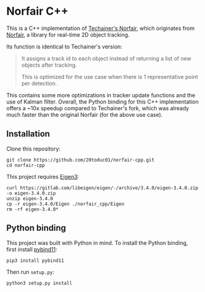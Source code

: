 # Norfair C++
This is a C++ implementation of [Techainer's Norfair](https://github.com/Techainer/norfair), which originates from [Norfair](https://github.com/tryolabs/norfair), a library for real-time 2D object tracking.


Its function is identical to Techainer's version:

> It assigns a track id to each object instead of returning a list of new objects after tracking.
>
> This is optimized for the use case when there is 1 representative point per detection.

This contains some more optimizations in tracker update functions and the use of Kalman filter. Overall, the Python binding for this C++ implementation offers a ~10x speedup compared to Techainer's fork, which was already much faster than the original Norfair (for the above use case).

## Installation
Clone this repository:
```shell
git clone https://github.com/20toduc01/norfair-cpp.git
cd norfair-cpp
```

This project requires [Eigen3](https://eigen.tuxfamily.org):
```shell
curl https://gitlab.com/libeigen/eigen/-/archive/3.4.0/eigen-3.4.0.zip -o eigen-3.4.0.zip
unzip eigen-3.4.0
cp -r eigen-3.4.0/Eigen ./norfair_cpp/Eigen
rm -rf eigen-3.4.0*
```

## Python binding
This project was built with Python in mind. To install the Python binding, first install [pybind11](https://github.com/pybind/pybind11):
```shell
pip3 install pybind11
```

Then run `setup.py`:
```shell
python3 setup.py install
```